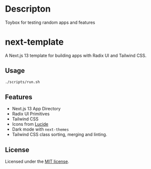 # Descripton

Toybox for testing random apps and features

# next-template

A Next.js 13 template for building apps with Radix UI and Tailwind CSS.

## Usage

```bash
./scripts/run.sh
```

## Features

- Next.js 13 App Directory
- Radix UI Primitives
- Tailwind CSS
- Icons from [Lucide](https://lucide.dev)
- Dark mode with `next-themes`
- Tailwind CSS class sorting, merging and linting.

## License

Licensed under the [MIT license](https://github.com/shadcn/ui/blob/main/LICENSE.md).
